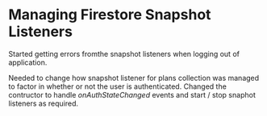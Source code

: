 # Managing Firestore Snapshot Listeners

Started getting errors fromthe snapshot listeners when logging out of application.

Needed to change how snapshot listener for plans collection was managed to factor in whether or not the user is authenticated. Changed the contructor to handle _onAuthStateChanged_ events and start / stop snaphot listeners as required.
